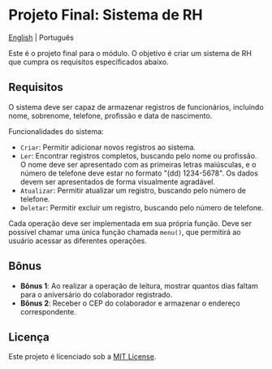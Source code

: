 # Projeto Final: Sistema de RH

[English](README.md) | Português

Este é o projeto final para o módulo. O objetivo é criar um sistema de RH que cumpra os requisitos especificados abaixo.

## Requisitos

O sistema deve ser capaz de armazenar registros de funcionários, incluindo nome, sobrenome, telefone, profissão e data de nascimento.

Funcionalidades do sistema:

- `Criar`: Permitir adicionar novos registros ao sistema.
- `Ler`: Encontrar registros completos, buscando pelo nome ou profissão. O nome deve ser apresentado com as primeiras letras maiúsculas, e o número de telefone deve estar no formato "(dd) 1234-5678". Os dados devem ser apresentados de forma visualmente agradável.
- `Atualizar`: Permitir atualizar um registro, buscando pelo número de telefone.
- `Deletar`: Permitir excluir um registro, buscando pelo número de telefone.

Cada operação deve ser implementada em sua própria função. Deve ser possível chamar uma única função chamada `menu()`, que permitirá ao usuário acessar as diferentes operações.

## Bônus

- **Bônus 1**: Ao realizar a operação de leitura, mostrar quantos dias faltam para o aniversário do colaborador registrado.
- **Bônus 2**: Receber o CEP do colaborador e armazenar o endereço correspondente.

## Licença

Este projeto é licenciado sob a [MIT License](LICENSE).
